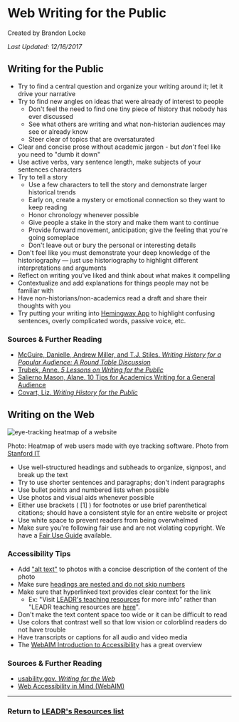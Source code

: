 # Web Writing for the Public
Created by Brandon Locke

*Last Updated: 12/16/2017*

## Writing for the Public
* Try to find a central question and organize your writing around it; let it drive your narrative
* Try to find new angles on ideas that were already of interest to people
	* Don't feel the need to find one tiny piece of history that nobody has ever discussed
	*  See what others are writing and what non-historian audiences may see or already know
	*  Steer clear of topics that are oversaturated
* Clear and concise prose without academic jargon - but *don't* feel like you need to "dumb it down"
* Use active verbs, vary sentence length, make subjects of your sentences characters
* Try to tell a story
	* Use a few characters to tell the story and demonstrate larger historical trends
	* Early on, create a mystery or emotional connection so they want to keep reading
	* Honor chronology whenever possible
	* Give people a stake in the story and make them want to continue
	* Provide forward movement, anticipation; give the feeling that you're going someplace
	* Don't leave out or bury the personal or interesting details
* Don't feel like you must demonstrate your deep knowledge of the historiography — just use historiography to highlight different interpretations and arguments
* Reflect on writing you've liked and think about what makes it compelling
* Contextualize and add explanations for things people may not be familiar with
* Have non-historians/non-academics read a draft and share their thoughts with you
* Try putting your writing into [Hemingway App](http://www.hemingwayapp.com/) to highlight confusing sentences, overly complicated words, passive voice, etc.

### Sources & Further Reading
* [McGuire, Danielle, Andrew Miller, and T.J. Stiles. *Writing History for a Popular Audience: A Round Table Discussion*](http://tah.oah.org/august-2016/writing-history-for-a-popular-audience-a-round-table-discussion/)
* [Trubek, Anne. *5 Lessons on Writing for the Public*](https://chroniclevitae.com/news/1105-5-lessons-on-writing-for-the-public)
* [Salierno Mason, Alane. 10 Tips for Academics Writing for a General Audience](https://medium.com/@wwnorton/10-tips-for-academics-writing-for-a-general-audience-d9f946fbd5de)
* [Covart, Liz. *Writing History for the Public*](http://www.philipvickersfithian.com/2014/01/liz-covart-on-writing-history-for-public.html)

## Writing on the Web
![eye-tracking heatmap of a website](https://it-humsci.stanford.edu/sites/default/files/styles/page-width/public/f-shaped_scanniing_image.png?itok=Gh7ZmScX)

Photo: Heatmap of web users made with eye tracking software. Photo from [Stanford IT](https://it-humsci.stanford.edu/services/writing-web)

* Use well-structured headings and subheads to organize, signpost, and break up the text
* Try to use shorter sentences and paragraphs; don't indent paragraphs
* Use bullet points and numbered lists when possible
* Use photos and visual aids whenever possible
* Either use brackets ( [1] ) for footnotes or use brief parenthetical citations; should have a consistent style for an entire website or project
* Use white space to prevent readers from being overwhelmed
* Make sure you're following fair use and are not violating copyright. We have a [Fair Use Guide](https://github.com/leadr-msu/reusing-attributing-media) available.

### Accessibility Tips
* Add ["alt text"](https://webaim.org/techniques/alttext/) to photos with a concise description of the content of the photo
* Make sure [headings are nested and do not skip numbers](https://webaim.org/techniques/semanticstructure/#contentstructure)
* Make sure that hyperlinked text provides clear context for the link
	* Ex: "Visit [LEADR's teaching resources](https://github.com/leadr-msu/Resources) for more info" rather than "LEADR teaching resources are [here](https://github.com/leadr-msu/Resources)".
* Don't make the text content space too wide or it can be difficult to read
* Use colors that contrast well so that low vision or colorblind readers do not have trouble
* Have transcripts or captions for all audio and video media
* The [WebAIM Introduction to Accessibility](https://webaim.org/intro/) has a great overview

### Sources & Further Reading
* [usability.gov. *Writing for the Web*](https://www.usability.gov/how-to-and-tools/methods/writing-for-the-web.html)
* [Web Accessibility in Mind (WebAIM)](https://webaim.org/)

-----
### Return to [LEADR's Resources list](https://leadr-msu.github.io/)
